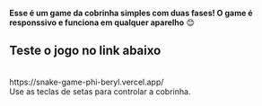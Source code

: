 **Esse é um game da cobrinha simples com duas fases! O game é responssivo e funciona em qualquer aparelho** 😊
## Teste o jogo no link abaixo
<br>
https://snake-game-phi-beryl.vercel.app/
<br>
Use as teclas de setas para controlar a cobrinha.

